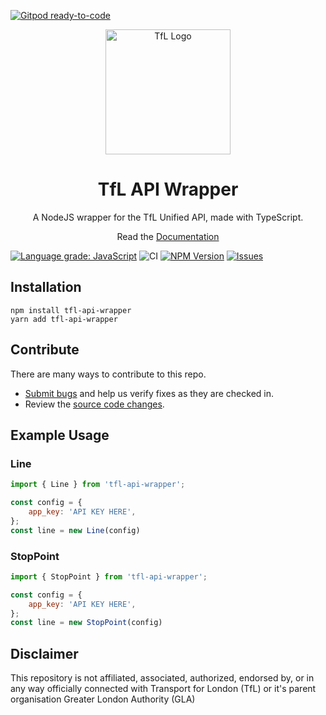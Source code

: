 [![Gitpod ready-to-code](https://img.shields.io/badge/Gitpod-ready--to--code-blue?logo=gitpod)](https://gitpod.io/#https://github.com/ZackaryH8/tfl-api-wrapper)

<p align="center">
    <img width="200" src="https://blog.tfl.gov.uk/wp-content/uploads/2018/05/cropped-logo_roundel-2.png" alt="TfL Logo">
    <h1 align="center">TfL API Wrapper</h1>
    <p align="center">A NodeJS wrapper for the TfL Unified API, made with TypeScript.</p>
    <p align="center">Read the <a href="https://tfldoc.dparture.cc/">Documentation</a></p>
</p>

[![Language grade: JavaScript](https://img.shields.io/lgtm/grade/javascript/g/ZackaryH8/tfl-api-wrapper.svg?logo=lgtm&logoWidth=18)](https://lgtm.com/projects/g/ZackaryH8/tfl-api-wrapper/context:javascript)
![CI](https://img.shields.io/github/workflow/status/zackaryh8/tfl-api-wrapper/CI/master?label=tfldoc)
[![NPM Version](https://img.shields.io/npm/v/tfl-api-wrapper)](https://www.npmjs.com/package/tfl-api-wrapper)
[![Issues](https://img.shields.io/github/issues/ZackaryH8/tfl-api-wrapper)](https://github.com/ZackaryH8/tfl-api-wrapper/issues)


## Installation
```
npm install tfl-api-wrapper
yarn add tfl-api-wrapper
```

## Contribute

There are many ways to contribute to this repo.
* [Submit bugs](https://github.com/ZackaryH8/tfl-api-wrapper/issues) and help us verify fixes as they are checked in.
* Review the [source code changes](https://github.com/ZackaryH8/tfl-api-wrapper/pulls).

## Example Usage

### Line
```js
import { Line } from 'tfl-api-wrapper';

const config = {
    app_key: 'API KEY HERE',
};
const line = new Line(config)
```

### StopPoint

```js
import { StopPoint } from 'tfl-api-wrapper';

const config = {
    app_key: 'API KEY HERE',
};
const line = new StopPoint(config)
```

## Disclaimer
This repository is not affiliated, associated, authorized, endorsed by, or in any way officially connected with Transport for London (TfL) or it's parent organisation Greater London Authority (GLA)
